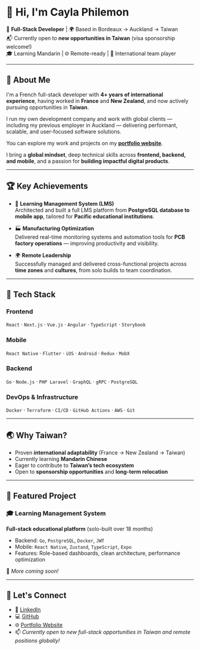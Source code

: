 # 👋 Hi, I'm Cayla Philemon

🚀 **Full-Stack Developer** | 🌍 Based in Bordeaux → Auckland → Taiwan  
📬 Currently open to **new opportunities in Taiwan** (visa sponsorship welcome!)  
🎓 Learning Mandarin | 🌐 Remote-ready | 🤝 International team player

---

## 💼 About Me

I'm a French full-stack developer with **4+ years of international experience**, having worked in **France** and **New Zealand**, and now actively pursuing opportunities in **Taiwan**.

I run my own development company and work with global clients — including my previous employer in Auckland — delivering performant, scalable, and user-focused software solutions.  

You can explore my work and projects on my **[portfolio website](https://www.philemondev.com)**.

I bring a **global mindset**, deep technical skills across **frontend, backend, and mobile**, and a passion for **building impactful digital products**.

---

## 🏆 Key Achievements

- 🧠 **Learning Management System (LMS)**  
  Architected and built a full LMS platform from **PostgreSQL database to mobile app**, tailored for **Pacific educational institutions**.

- 🏭 **Manufacturing Optimization**  
  Delivered real-time monitoring systems and automation tools for **PCB factory operations** — improving productivity and visibility.

- 🌍 **Remote Leadership**  
  Successfully managed and delivered cross-functional projects across **time zones** and **cultures**, from solo builds to team coordination.

---

## 🧰 Tech Stack

### Frontend  
`React` · `Next.js` · `Vue.js` · `Angular` · `TypeScript` · `Storybook`

### Mobile  
`React Native` · `Flutter` · `iOS` · `Android` · `Redux` · `MobX`

### Backend  
`Go` · `Node.js` · `PHP Laravel` · `GraphQL` · `gRPC` · `PostgreSQL`

### DevOps & Infrastructure  
`Docker` · `Terraform` · `CI/CD` · `GitHub Actions` · `AWS` · `Git`

---

## 🌏 Why Taiwan?

- Proven **international adaptability** (France → New Zealand → Taiwan)
- Currently learning **Mandarin Chinese**
- Eager to contribute to **Taiwan’s tech ecosystem**
- Open to **sponsorship opportunities** and **long-term relocation**

---

## 📌 Featured Project

### 🎓 Learning Management System  
**Full-stack educational platform** (solo-built over 18 months)  
- Backend: `Go`, `PostgreSQL`, `Docker`, `JWT`  
- Mobile: `React Native`, `Zustand`, `TypeScript`, `Expo`  
- Features: Role-based dashboards, clean architecture, performance optimization

🔎 _More coming soon!_

---

## 🤝 Let's Connect

- 💼 [LinkedIn](https://www.linkedin.com/in/philcayla/)  
- 💻 [GitHub](https://github.com/CBiglemon)  
- 🌐 [Portfolio Website](https://www.philemondev.com)  
- 📫 _Currently open to new full-stack opportunities in Taiwan and remote positions globally!_
